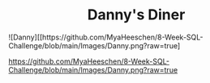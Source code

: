 <h1 align="center">Danny's Diner</h1>
![Danny][[https://github.com/MyaHeeschen/8-Week-SQL-Challenge/blob/main/Images/Danny.png?raw=true]

https://github.com/MyaHeeschen/8-Week-SQL-Challenge/blob/main/Images/Danny.png?raw=true
